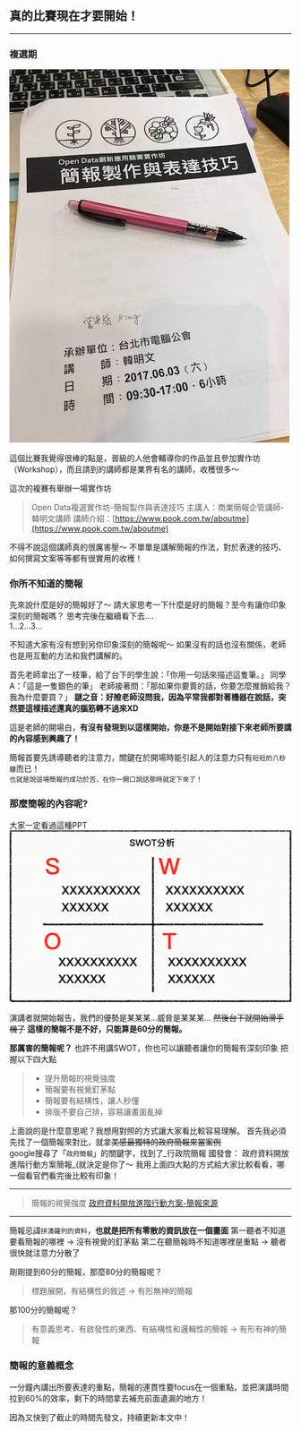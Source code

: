 ## 真的比賽現在才要開始！
---

### 複選期

![](https://github.com/tinatyc/King-Ironman-30Day-Challenge/blob/master/2018/article/img/day8_1.jpg?raw=true)
    
這個比賽我覺得很棒的點是，晉級的人他會輔導你的作品並且參加實作坊（Workshop），而且請到的講師都是業界有名的講師，收穫很多～

這次的複賽有舉辦一場實作坊

> Open Data複選實作坊-簡報製作與表達技巧
> 主講人：商業簡報企管講師-韓明文講師
> 講師介紹：[https://www.pook.com.tw/aboutme](https://www.pook.com.tw/aboutme)

不得不說這個講師真的很厲害壓～
不單單是講解簡報的作法，對於表達的技巧、如何撰寫文案等等都有很實用的收穫！

### 你所不知道的簡報

先來說什麼是好的簡報好了～
請大家思考一下什麼是好的簡報？至今有讓你印象深刻的簡報嗎？
思考完後在繼續看下去....    
1...2...3...
    
不知道大家有沒有想到另你印象深刻的簡報呢～
如果沒有的話也沒有關係，老師也是用互動的方法和我們講解的。

首先老師拿出了一枝筆，給了台下的學生說：「你用一句話來描述這隻筆。」
同學A：「這是一隻銀色的筆」
老師接著問：「那如果你要賣的話，你要怎麼推銷給我？我為什麼要買？」
**謎之音：好險老師沒問我，因為平常我都對著機器在說話，突然要這樣描述還真的腦筋轉不過來XD**

這是老師的開場白，**有沒有發現到以這樣開始，你是不是開始對接下來老師所要講的內容感到興趣了！**

簡報首要先誘導聽者的注意力，關鍵在於開場時能引起人的注意力只有`短短的八秒鐘`而已！    
`也就是說這場簡報的成功於否，在你一開口說話那時就定下來了！`

### 那麼簡報的內容呢?

大家一定看過這種PPT
![PPT](https://github.com/tinatyc/King-Ironman-30Day-Challenge/blob/master/2018/article/img/day8_2.png?raw=true)

演講者就開始報告，我們的優勢是某某某...威脅是某某某...
~~然後台下就開始滑手機了~~
**這樣的簡報不是不好，只能算是60分的簡報。**

**那厲害的簡報呢？**
也許不用講SWOT，你也可以讓聽者讓你的簡報有深刻印象
把握以下四大點

> - 提升簡報的視覺強度
> - 簡報要有視覺釘茅點
> - 簡報要有結構性，讓人秒懂
> - 排版不要自己排，容易讓畫面亂掉

上面說的是什麼意思呢？我想用對照的方式讓大家看比較容易理解。
首先我必須先找了一個簡報來對比，就拿~~美感最獨特的政府簡報來當案例~~  
google搜尋了「`政府簡報`」的關鍵字，找到了_行政院簡報 國發會： 政府資料開放進階行動方案簡報_(就決定是你了～
我用上面四大點的方式給大家比較看看，哪一個看官們看完後比較有印象！

---
> 簡報的視覺強度
[政府資料開放進階行動方案-簡報來源](https://www.slideshare.net/releaseey/ss-52612225)



---

簡報忌諱`拼湊羅列的資料`，**也就是把所有零散的資訊放在一個畫面**
第一聽者不知道要看簡報的哪裡 → 沒有視覺的釘茅點
第二在聽簡報時不知道哪裡是重點 → 聽者很快就注意力分散了

剛剛提到60分的簡報，那麼80分的簡報呢？
> 標題展開，有結構性的敘述 → 有形無神的簡報

那100分的簡報呢？
> 有意義思考、有啟發性的東西、有結構性和邏輯性的簡報 → 有形有神的簡報

### 簡報的意義概念

一分鐘內講出所要表達的重點，簡報的連貫性要focus在一個重點，並把演講時間拉到60%的效率，剩下的時間拿去補充前面遺漏的地方！

因為又快到了截止的時間先發文，持續更新本文中！
